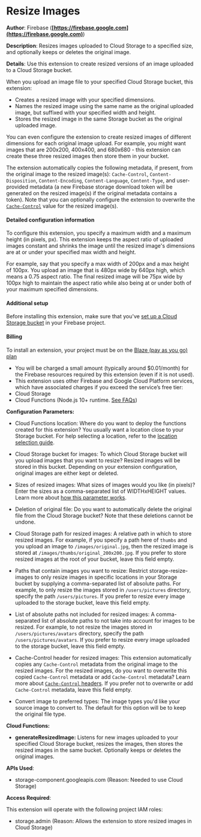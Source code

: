 # Resize Images

**Author**: Firebase (**[https://firebase.google.com](https://firebase.google.com)**)

**Description**: Resizes images uploaded to Cloud Storage to a specified size, and optionally keeps or deletes the original image.



**Details**: Use this extension to create resized versions of an image uploaded to a Cloud Storage bucket.

When you upload an image file to your specified Cloud Storage bucket, this extension:

- Creates a resized image with your specified dimensions.
- Names the resized image using the same name as the original uploaded image, but suffixed with your specified width and height.
- Stores the resized image in the same Storage bucket as the original uploaded image.

You can even configure the extension to create resized images of different dimensions for each original image upload. For example, you might want images that are 200x200, 400x400, and 680x680 - this extension can create these three resized images then store them in your bucket.

The extension automatically copies the following metadata, if present, from the original image to the resized image(s): `Cache-Control`, `Content-Disposition`, `Content-Encoding`, `Content-Language`, `Content-Type`, and user-provided metadata (a new Firebase storage download token will be generated on the resized image(s) if the original metadata contains a token). Note that you can optionally configure the extension to overwrite the [`Cache-Control`](https://developer.mozilla.org/docs/Web/HTTP/Headers/Cache-Control) value for the resized image(s).

#### Detailed configuration information

To configure this extension, you specify a maximum width and a maximum height (in pixels, px). This extension keeps the aspect ratio of uploaded images constant and shrinks the image until the resized image's dimensions are at or under your specified max width and height.

For example, say that you specify a max width of 200px and a max height of 100px. You upload an image that is 480px wide by 640px high, which means a 0.75 aspect ratio. The final resized image will be 75px wide by 100px high to maintain the aspect ratio while also being at or under both of your maximum specified dimensions.

#### Additional setup

Before installing this extension, make sure that you've [set up a Cloud Storage bucket](https://firebase.google.com/docs/storage) in your Firebase project.

#### Billing
 
To install an extension, your project must be on the [Blaze (pay as you go) plan](https://firebase.google.com/pricing)
 
- You will be charged a small amount (typically around $0.01/month) for the Firebase resources required by this extension (even if it is not used).
- This extension uses other Firebase and Google Cloud Platform services, which have associated charges if you exceed the service’s free tier:
 - Cloud Storage
 - Cloud Functions (Node.js 10+ runtime. [See FAQs](https://firebase.google.com/support/faq#expandable-24))




**Configuration Parameters:**

* Cloud Functions location: Where do you want to deploy the functions created for this extension? You usually want a location close to your Storage bucket. For help selecting a location, refer to the [location selection guide](https://firebase.google.com/docs/functions/locations).

* Cloud Storage bucket for images: To which Cloud Storage bucket will you upload images that you want to resize? Resized images will be stored in this bucket. Depending on your extension configuration, original images are either kept or deleted.


* Sizes of resized images: What sizes of images would you like (in pixels)? Enter the sizes as a comma-separated list of WIDTHxHEIGHT values. Learn more about [how this parameter works](https://firebase.google.com/products/extensions/storage-resize-images).


* Deletion of original file: Do you want to automatically delete the original file from the Cloud Storage bucket? Note that these deletions cannot be undone.

* Cloud Storage path for resized images: A relative path in which to store resized images. For example, if you specify a path here of `thumbs` and you upload an image to `/images/original.jpg`, then the resized image is stored at `/images/thumbs/original_200x200.jpg`. If you prefer to store resized images at the root of your bucket, leave this field empty.


* Paths that contain images you want to resize: Restrict storage-resize-images to only resize images in specific locations in your Storage bucket by  supplying a comma-separated list of absolute paths. For example, to only resize the images  stored in `/users/pictures` directory, specify the path `/users/pictures`.  If you prefer to resize every image uploaded to the storage bucket,  leave this field empty.


* List of absolute paths not included for resized images: A comma-separated list of absolute paths to not take into account for  images to be resized. For example, to not resize the images  stored in `/users/pictures/avatars` directory, specify the path  `/users/pictures/avatars`. If you prefer to resize every image uploaded  to the storage bucket, leave this field empty.


* Cache-Control header for resized images: This extension automatically copies any `Cache-Control` metadata from the original image to the resized images. For the resized images, do you want to overwrite this copied `Cache-Control` metadata or add `Cache-Control` metadata? Learn more about [`Cache-Control` headers](https://developer.mozilla.org/docs/Web/HTTP/Headers/Cache-Control). If you prefer not to overwrite or add `Cache-Control` metadata, leave this field empty.


* Convert image to preferred types: The image types you'd like your source image to convert to. The default for this option will  be to keep the original file type.




**Cloud Functions:**

* **generateResizedImage:** Listens for new images uploaded to your specified Cloud Storage bucket, resizes the images, then stores the resized images in the same bucket. Optionally keeps or deletes the original images.



**APIs Used**:

* storage-component.googleapis.com (Reason: Needed to use Cloud Storage)



**Access Required**:



This extension will operate with the following project IAM roles:

* storage.admin (Reason: Allows the extension to store resized images in Cloud Storage)
